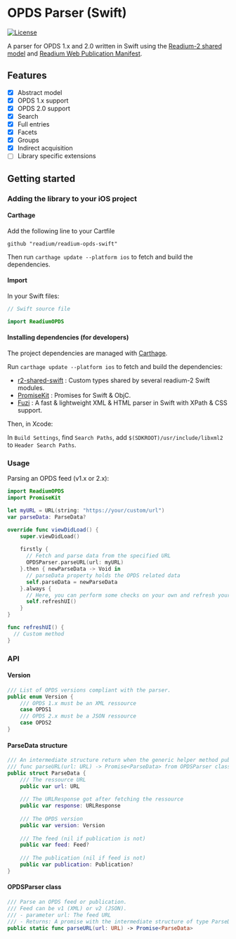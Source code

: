 # OPDS Parser (Swift)
[![License](https://img.shields.io/badge/License-BSD%203--Clause-blue.svg)](/LICENSE)

A parser for OPDS 1.x and 2.0 written in Swift using the [Readium-2 shared model](https://github.com/readium/r2-shared-swift) 
and [Readium Web Publication Manifest](https://github.com/readium/webpub-manifest).

## Features

- [x] Abstract model
- [x] OPDS 1.x support
- [x] OPDS 2.0 support
- [x] Search
- [x] Full entries
- [x] Facets
- [x] Groups
- [x] Indirect acquisition
- [ ] Library specific extensions

## Getting started

### Adding the library to your iOS project

#### Carthage

Add the following line to your Cartfile

`github "readium/readium-opds-swift"`

Then run `carthage update --platform ios` to fetch and build the dependencies.

#### Import

In your Swift files:

```Swift
// Swift source file

import ReadiumOPDS
```

#### Installing dependencies (for developers)

The project dependencies are managed with [Carthage](https://github.com/Carthage/Carthage). 

Run `carthage update --platform ios` to fetch and build the dependencies:

  - [r2-shared-swift](https://github.com/readium/r2-shared-swift) : Custom types shared by several readium-2 Swift modules.
  - [PromiseKit](https://github.com/mxcl/PromiseKit) : Promises for Swift & ObjC.
  - [Fuzi](https://github.com/cezheng/Fuzi) : A fast & lightweight XML & HTML parser in Swift with XPath & CSS support.

Then, in Xcode:

In `Build Settings`, find `Search Paths`, add `$(SDKROOT)/usr/include/libxml2` to `Header Search Paths`.

### Usage

Parsing an OPDS feed (v1.x or 2.x):

```Swift
import ReadiumOPDS
import PromiseKit

let myURL = URL(string: "https://your/custom/url")
var parseData: ParseData?

override func viewDidLoad() {
    super.viewDidLoad()
    
    firstly {
      // Fetch and parse data from the specified URL
      OPDSParser.parseURL(url: myURL)
    }.then { newParseData -> Void in
      // parseData property holds the OPDS related data
      self.parseData = newParseData
    }.always {
      // Here, you can perform some checks on your own and refresh your UI
      self.refreshUI()
    }
}

func refreshUI() {
  // Custom method
}
```

### API

#### Version

```Swift
/// List of OPDS versions compliant with the parser.
public enum Version {
    /// OPDS 1.x must be an XML ressource
    case OPDS1
    /// OPDS 2.x must be a JSON ressource
    case OPDS2
}
```

#### ParseData structure

```Swift
/// An intermediate structure return when the generic helper method public static
/// func parseURL(url: URL) -> Promise<ParseData> from OPDSParser class is called.
public struct ParseData {
    /// The ressource URL
    public var url: URL
    
    /// The URLResponse got after fetching the ressource
    public var response: URLResponse
    
    /// The OPDS version
    public var version: Version
    
    /// The feed (nil if publication is not)
    public var feed: Feed?
    
    /// The publication (nil if feed is not)
    public var publication: Publication?
}
```

#### OPDSParser class

```Swift
/// Parse an OPDS feed or publication.
/// Feed can be v1 (XML) or v2 (JSON).
/// - parameter url: The feed URL
/// - Returns: A promise with the intermediate structure of type ParseData
public static func parseURL(url: URL) -> Promise<ParseData>
```